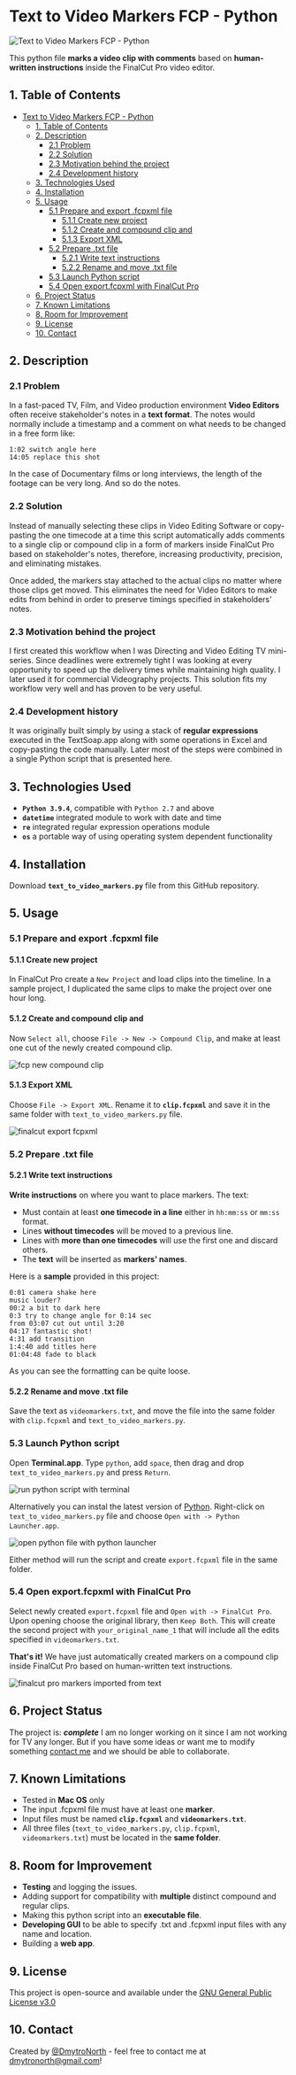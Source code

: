 # Text to Video Markers FCP - Python

![Text to Video Markers FCP - Python](png/main2.png)

This python file **marks a video clip with comments** based on **human-written instructions** inside the FinalCut Pro video editor.

## 1. Table of Contents

- [Text to Video Markers FCP - Python](#text-to-video-markers-fcp---python)
  - [1. Table of Contents](#1-table-of-contents)
  - [2. Description](#2-description)
    - [2.1 Problem](#21-problem)
    - [2.2 Solution](#22-solution)
    - [2.3 Motivation behind the project](#23-motivation-behind-the-project)
    - [2.4 Development history](#24-development-history)
  - [3. Technologies Used](#3-technologies-used)
  - [4. Installation](#4-installation)
  - [5. Usage](#5-usage)
    - [5.1 Prepare and export .fcpxml file](#51-prepare-and-export-fcpxml-file)
      - [5.1.1 Create new project](#511-create-new-project)
      - [5.1.2 Create and compound clip and](#512-create-and-compound-clip-and)
      - [5.1.3 Export XML](#513-export-xml)
    - [5.2 Prepare .txt file](#52-prepare-txt-file)
      - [5.2.1 Write text instructions](#521-write-text-instructions)
      - [5.2.2 Rename and move .txt file](#522-rename-and-move-txt-file)
    - [5.3 Launch Python script](#53-launch-python-script)
    - [5.4 Open export.fcpxml with FinalCut Pro](#54-open-exportfcpxml-with-finalcut-pro)
  - [6. Project Status](#6-project-status)
  - [7. Known Limitations](#7-known-limitations)
  - [8. Room for Improvement](#8-room-for-improvement)
  - [9. License](#9-license)
  - [10. Contact](#10-contact)

<!-- * [License](#license) -->

## 2. Description

### 2.1 Problem

In a fast-paced TV, Film, and Video production environment **Video Editors** often receive stakeholder's notes in a **text format**. The notes would normally include a timestamp and a comment on what needs to be changed in a free form like:

```
1:02 switch angle here
14:05 replace this shot
```

In the case of Documentary films or long interviews, the length of the footage can be very long. And so do the notes.

### 2.2 Solution

Instead of manually selecting these clips in Video Editing Software or copy-pasting the one timecode at a time this script automatically adds comments to a single clip or compound clip in a form of markers inside FinalCut Pro based on stakeholder's notes, therefore, increasing productivity, precision, and eliminating mistakes. 

Once added, the markers stay attached to the actual clips no matter where those clips get moved. This eliminates the need for Video Editors to make edits from behind in order to preserve timings specified in stakeholders' notes. 

### 2.3 Motivation behind the project

I first created this workflow when I was Directing and Video Editing TV mini-series. Since deadlines were extremely tight I was looking at every opportunity to speed up the delivery times while maintaining high quality. I later used it for commercial Videography projects. This solution fits my workflow very well and has proven to be very useful.

### 2.4 Development history
It was originally built simply by using a stack of **regular expressions** executed in the TextSoap.app along with some operations in Excel and copy-pasting the code manually. Later most of the steps were combined in a single Python script that is presented here.

## 3. Technologies Used
* **`Python 3.9.4`**, compatible with `Python 2.7` and above
* **`datetime`** integrated module to work with date and time
* **`re`** integrated regular expression operations module
* **`os`** a portable way of using operating system dependent functionality


## 4. Installation

Download **`text_to_video_markers.py`** file from this GitHub repository.

## 5. Usage

### 5.1 Prepare and export .fcpxml file

#### 5.1.1 Create new project

In FinalCut Pro create a `New Project` and load clips into the timeline. In a sample project, I duplicated the same clips to make the project over one hour long.

#### 5.1.2 Create and compound clip and 

Now `Select all`, choose `File -> New -> Compound Clip`, and make at least one cut of the newly created compound clip.

![fcp new compound clip](png/comp.png)

#### 5.1.3 Export XML

Choose `File -> Export XML`. Rename it to **`clip.fcpxml`** and save it in the same folder with `text_to_video_markers.py` file.

![finalcut export fcpxml](png/xmlexp.png)

### 5.2 Prepare .txt file

#### 5.2.1 Write text instructions

**Write instructions** on where you want to place markers. The text:

- Must contain at least **one timecode in a line** either in `hh:mm:ss` or `mm:ss` format.
- Lines **without timecodes** will be moved to a previous line.
- Lines with **more than one timecodes** will use the first one and discard others.
- The **text** will be inserted as **markers' names**.

Here is a **sample** provided in this project:

```
0:01 camera shake here
music louder? 
00:2 a bit to dark here
0:3 try to change angle for 0:14 sec
from 03:07 cut out until 3:20 
04:17 fantastic shot!
4:31 add transition
1:4:40 add titles here
01:04:48 fade to black
```

As you can see the formatting can be quite loose.

#### 5.2.2 Rename and move .txt file

Save the text as `videomarkers.txt`, and move the file into the same folder with `clip.fcpxml` and `text_to_video_markers.py`.

### 5.3 Launch Python script

Open **Terminal.app**. Type `python`, add `space`, then drag and drop `text_to_video_markers.py` and press `Return`.

![run python script with terminal](png/trm3.png)

Alternatively you can instal the latest version of [Python](https://www.python.org/downloads/macOS). Right-click on `text_to_video_markers.py` file and choose `Open with -> Python Launcher.app`.

![open python file with python launcher](png/pylaunch.png)

Either method will run the script and create `export.fcpxml` file in the same folder.
### 5.4 Open export.fcpxml with FinalCut Pro

Select newly created `export.fcpxml` file and `Open with -> FinalCut Pro`. Upon opening choose the original library, then `Keep Both`. This will create the second project with `your_original_name_1` that will include all the edits specified in `videomarkers.txt`.

**That's it!** We have just automatically created markers on a compound clip inside FinalCut Pro based on human-written text instructions.

![finalcut pro markers imported from text](png/mark-res.png)

## 6. Project Status

The project is: **_complete_**
I am no longer working on it since I am not working for TV any longer. But if you have some ideas or want me to modify something [contact me](#contact) and we should be able to collaborate.

## 7. Known Limitations
* Tested in **Mac OS** only
* The input .fcpxml file must have at least one **marker**.
* Input files must be named **`clip.fcpxml`** and **`videomarkers.txt`**.
* All three files (`text_to_video_markers.py`, `clip.fcpxml`, `videomarkers.txt`) must be located in the **same folder**.
## 8. Room for Improvement
* **Testing** and logging the issues.
* Adding support for compatibility with **multiple** distinct compound and regular clips.
* Making this python script into an **executable file**.
* **Developing GUI** to be able to specify .txt and .fcpxml input files with any name and location.
* Building a **web app**.

## 9. License

This project is open-source and available under the [GNU General Public License v3.0](https://choosealicense.com/licenses/gpl-3.0/#)

## 10. Contact

Created by [@DmytroNorth](https://github.com/DmytroNorth) - feel free to contact me at dmytronorth@gmail.com!

